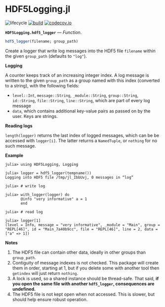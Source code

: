 # HDF5Logging.jl

![lifecycle](https://img.shields.io/badge/lifecycle-experimental-orange.svg) [![build](https://github.com/tpapp/HDF5Logging.jl/workflows/CI/badge.svg)](https://github.com/tpapp/HDF5Logging.jl/actions?query=workflow%3ACI) [![codecov.io](http://codecov.io/github/tpapp/HDF5Logging.jl/coverage.svg?branch=master)](http://codecov.io/github/tpapp/HDF5Logging.jl?branch=master)

**`HDF5Logging.hdf5_logger`** &mdash; *Function*.

```julia
hdf5_logger(filename; group_path)
```

Create a logger that write log messages into the HDF5 file `filename` within the given `group_path` (defaults to `"log"`).

**Logging**

A counter keeps track of an increasing integer index. A log message is written to the given `group_path` as a group named with this index (converted to a string), with the following fields:

  * `level::Int`, `message::String`, `_module::String`, `group::String`, `id::String`, `file::String`, `line::String`, which are part of every log message
  * `data`, which contains additional key-value pairs as passed on by the user. Keys are strings.

**Reading logs**

`length(logger)` returns the last index of logged messages, which can be be accessed with `logger[i]`. The latter returns a `NamedTuple`, or `nothing` for no such message.

**Example**

```julia-repl
julia> using HDF5Logging, Logging

julia> logger = hdf5_logger(tempname())
Logging into HDF5 file /tmp/jl_IbbUvj, 0 messages in “log”

julia> # write log

julia> with_logger(logger) do
       @info "very informative" a = 1
       end

julia> # read log

julia> logger[1]
(level = Info, message = "very informative", _module = "Main", group = "REPL[46]", id = "Main_7a40b9cc", file = "REPL[46]", line = 2, data = ["a" => 1])
```

**Notes**

1. The HDF5 file can contain other data, ideally in other groups than `group_path`.
2. Contiguity of message indexes is not checked. This package will create them in order,
starting at 1, but if you delete some with another tool then `getindex` will just return `nothing`.
3. A lock is used, so a shared instance should be thread-safe. That said, **if you open the
same file with another `hdf5_logger`, consequences are undefined.**
4. The HDF5 file is not kept open when not accessed. This is slower, but should help ensure
robust operation.

